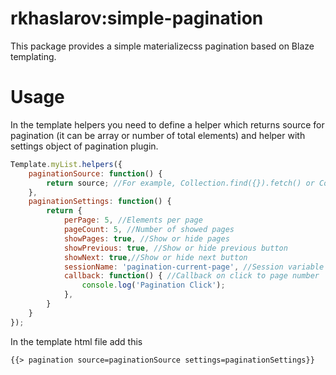 rkhaslarov:simple-pagination
=================

This package provides a simple materializecss pagination based on Blaze templating.

# Usage
In the template helpers you need to define a helper which returns source for pagination (it can be array or number of total elements) and helper with settings object of pagination plugin.
```js
Template.myList.helpers({
	paginationSource: function() {
		return source; //For example, Collection.find({}).fetch() or Collection.find({}).fetch().length
	},
	paginationSettings: function() {
		return {
			perPage: 5, //Elements per page
			pageCount: 5, //Number of showed pages
			showPages: true, //Show or hide pages
			showPrevious: true, //Show or hide previous button
			showNext: true,//Show or hide next button
			sessionName: 'pagination-current-page', //Session variable name with current page number
			callback: function() { //Callback on click to page number 
				console.log('Pagination Click');
			},
		}
	}
});
```
In the template html file add this
```html
{{> pagination source=paginationSource settings=paginationSettings}}
```